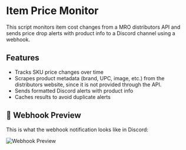 # Item Price Monitor

This script monitors item cost changes from a MRO distributors API and sends price drop alerts with product info to a Discord channel using a webhook.

## Features
- Tracks SKU price changes over time
- Scrapes product metadata (brand, UPC, image, etc.) from the distributors website, since it is not provided through the API.
- Sends formatted Discord alerts with product info
- Caches results to avoid duplicate alerts


## 📸 Webhook Preview

This is what the webhook notification looks like in Discord:

![Webhook Preview]([(https://github.com/0xFernandezDaniel/webcrawleretl/issues/1#issue-3040866073))


